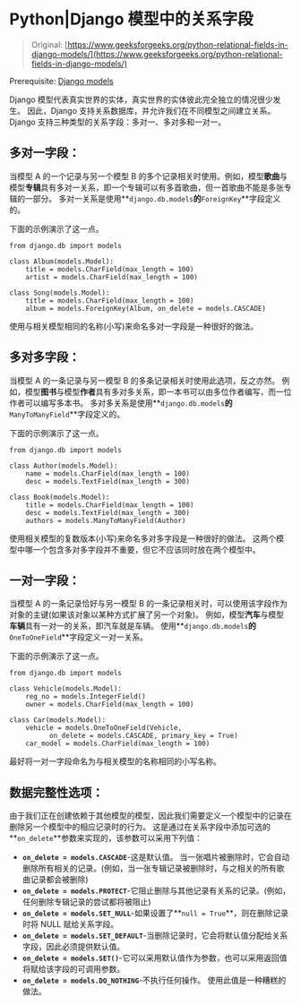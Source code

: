 # Python|Django 模型中的关系字段

> Original: [https://www.geeksforgeeks.org/python-relational-fields-in-django-models/](https://www.geeksforgeeks.org/python-relational-fields-in-django-models/)

Prerequisite: [Django models](https://www.geeksforgeeks.org/django-models-set-1/)

Django 模型代表真实世界的实体，真实世界的实体彼此完全独立的情况很少发生。 因此，Django 支持关系数据库，并允许我们在不同模型之间建立关系。 Django 支持三种类型的关系字段：多对一、多对多和一对一。

## 多对一字段：

当模型 A 的一个记录与另一个模型 B 的多个记录相关时使用。例如，模型**歌曲**与模型**专辑**具有多对一关系，即一个专辑可以有多首歌曲，但一首歌曲不能是多张专辑的一部分。 多对一关系是使用**`django.db.models`**的**`ForeignKey`**字段定义的。

下面的示例演示了这一点。

```
from django.db import models

class Album(models.Model):
    title = models.CharField(max_length = 100)
    artist = models.CharField(max_length = 100)

class Song(models.Model):
    title = models.CharField(max_length = 100)
    album = models.ForeignKey(Album, on_delete = models.CASCADE)
```

使用与相关模型相同的名称(小写)来命名多对一字段是一种很好的做法。

## 多对多字段：

当模型 A 的一条记录与另一模型 B 的多条记录相关时使用此选项，反之亦然。 例如，模型**图书**与模型**作者**具有多对多关系，即一本书可以由多位作者编写，而一位作者可以编写多本书。 多对多关系是使用**`django.db.models`**的**`ManyToManyField`**字段定义的。

下面的示例演示了这一点。

```
from django.db import models

class Author(models.Model):
    name = models.CharField(max_length = 100)
    desc = models.TextField(max_length = 300)

class Book(models.Model):
    title = models.CharField(max_length = 100)
    desc = models.TextField(max_length = 300)
    authors = models.ManyToManyField(Author)
```

使用相关模型的复数版本(小写)来命名多对多字段是一种很好的做法。 这两个模型中哪一个包含多对多字段并不重要，但它不应该同时放在两个模型中。

## 一对一字段：

当模型 A 的一条记录恰好与另一模型 B 的一条记录相关时，可以使用该字段作为对象的主键(如果该对象以某种方式扩展了另一个对象)。 例如，模型**汽车**与模型**车辆**具有一对一的关系，即汽车就是车辆。 使用**`django.db.models`**的**`OneToOneField`**字段定义一对一关系。

下面的示例演示了这一点。

```
from django.db import models

class Vehicle(models.Model):
    reg_no = models.IntegerField()
    owner = models.CharField(max_length = 100)

class Car(models.Model):
    vehicle = models.OneToOneField(Vehicle, 
          on_delete = models.CASCADE, primary_key = True)
    car_model = models.CharField(max_length = 100)
```

最好将一对一字段命名为与相关模型的名称相同的小写名称。

## 数据完整性选项：

由于我们正在创建依赖于其他模型的模型，因此我们需要定义一个模型中的记录在删除另一个模型中的相应记录时的行为。 这是通过在关系字段中添加可选的**`on_delete`**参数来实现的，该参数可以采用下列值：

*   **`on_delete = models.CASCADE`**-这是默认值。 当一张唱片被删除时，它会自动删除所有相关的记录。(例如，当一张专辑记录被删除时，与之相关的所有歌曲记录都会被删除)
*   **`on_delete = models.PROTECT`**-它阻止删除与其他记录有关系的记录。(例如，任何删除专辑记录的尝试都将被阻止)
*   **`on_delete = models.SET_NULL`**-如果设置了**`null = True`**，则在删除记录时将 NULL 赋给关系字段。
*   **`on_delete = models.SET_DEFAULT`**-当删除记录时，它会将默认值分配给关系字段，因此必须提供默认值。
*   **`on_delete = models.SET()`**-它可以采用默认值作为参数，也可以采用返回值将赋给该字段的可调用参数。
*   **`on_delete = models.DO_NOTHING`**-不执行任何操作。 使用此值是一种糟糕的做法。